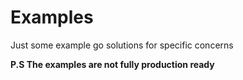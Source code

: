 # Examples

Just some example go solutions for specific concerns

**P.S The examples are not fully production ready**
